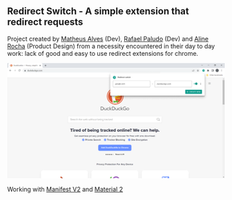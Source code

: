 ## Redirect Switch - A simple extension that redirect requests

Project created by [Matheus Alves](https://github.com/matheus-alpe) (Dev), [Rafael Paludo](https://github.com/RafaPaludo) (Dev) and [Aline Rocha](https://github.com/nesouro) (Product Design) from a necessity encountered in their day to day work: lack of good and easy to use redirect extensions for chrome.

![](/Example.png)
   
Working with [Manifest V2](https://developer.chrome.com/docs/extensions/mv2/manifest/) and [Material 2](https://material.io/)
